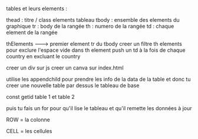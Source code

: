 tables et leurs elements :

thead : titre / class elements tableau
tbody : ensemble des elements du graphique
tr : body de la rangée
th : numero de la rangée
td : chaque element de la rangée

thElements ---> premier element tr du tbody
creer un filtre th elements pour exclure l'espace vide
dans th element push un td à la fois de chaque country en excluant le country

creer un div sur js
creer un canva sur index.html

utilise les appendchild pour prendre les info de la data de la table
et donc tu creer une nouvelle table par dessus le tableau de base

const getid table 1 et table 2

puis tu fais un for pour qu'il lise le tableau et qu'il remette les données à jour

ROW = la colonne

CELL = les cellules
